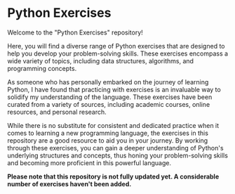 # Python Exercises

Welcome to the "Python Exercises" repository! 

Here, you will find a diverse range of Python exercises that are designed to help you develop your problem-solving skills. These exercises encompass a wide variety of topics, including data structures, algorithms, and programming concepts.

As someone who has personally embarked on the journey of learning Python, I have found that practicing with exercises is an invaluable way to solidify my understanding of the language. These exercises have been curated from a variety of sources, including academic courses, online resources, and personal research.

While there is no substitute for consistent and dedicated practice when it comes to learning a new programming language, the exercises in this repository are a good resource to aid you in your journey. By working through these exercises, you can gain a deeper understanding of Python's underlying structures and concepts, thus honing your problem-solving skills and becoming more proficient in this powerful language.

**Please note that this repository is not fully updated yet. A considerable number of exercises haven't been added.** 

